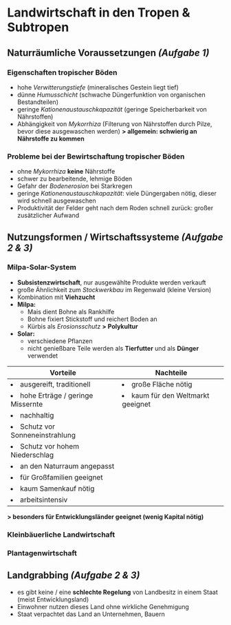 # Landwirtschaft in den Tropen & Subtropen

## Naturräumliche Voraussetzungen *(Aufgabe 1)*

### Eigenschaften tropischer Böden
- hohe *Verwitterungstiefe* (mineralisches Gestein liegt tief)
- dünne *Humusschicht* (schwache Düngerfunktion von organischen Bestandteilen)
- geringe *Kationenaustauschkapazität* (geringe Speicherbarkeit von Nährstoffen)
- Abhängigkeit von *Mykorrhiza* (Filterung von Nährstoffen durch Pilze, bevor diese ausgewaschen werden)
	**> allgemein: schwierig an Nährstoffe zu kommen**

### Probleme bei der Bewirtschaftung tropischer Böden
- ohne *Mykorrhiza* **keine** Nährstoffe
- schwer zu bearbeitende, lehmige Böden
- Gefahr der *Bodenerosion* bei Starkregen
- geringe *Kationenaustauschkapazität*: viele Düngergaben nötig, dieser wird schnell ausgewaschen
- Produktivität der Felder geht nach dem Roden schnell zurück: großer zusätzlicher Aufwand

## Nutzungsformen / Wirtschaftssysteme *(Aufgabe 2 & 3)*

### Milpa-Solar-System
- **Subsistenzwirtschaft**, nur ausgewählte Produkte werden verkauft
- große Ähnlichkeit zum *Stockwerkbau* im Regenwald (kleine Version)
- Kombination mit **Viehzucht**
- **Milpa:**
	- Mais dient Bohne als Rankhilfe
	- Bohne fixiert Stickstoff und reichert Boden an
	- Kürbis als *Erosionsschutz* **> Polykultur**
- **Solar:**
	- verschiedene Pflanzen
	- nicht genießbare Teile werden als **Tierfutter** und als **Dünger** verwendet

Vorteile | Nachteile
--- | ---
<li>ausgereift, traditionell</li> | <li>große Fläche nötig</li>
<li>hohe Erträge / geringe Missernte</li> | <li>kaum für den Weltmarkt geeignet</li>
<li>nachhaltig</li> |
<li>Schutz vor Sonneneinstrahlung</li> |
<li>Schutz vor hohem Niederschlag</li> |
<li>an den Naturraum angepasst</li> |
<li>für Großfamilien geeignet</li> |
<li>kaum Samenkauf nötig</li> |
<li>arbeitsintensiv</li> |

**> besonders für Entwicklungsländer geeignet (wenig Kapital nötig)**

### Kleinbäuerliche Landwirtschaft

### Plantagenwirtschaft

## Landgrabbing *(Aufgabe 2 & 3)*

- es gibt keine / eine **schlechte Regelung** von Landbesitz in einem Staat (meist Entwicklungsland)
- Einwohner nutzen dieses Land ohne wirkliche Genehmigung
- Staat verpachtet das Land an Unternehmen, Bauern 
<!--stackedit_data:
eyJoaXN0b3J5IjpbMTAxMzAwMzk0OSwtOTUzNzk1NTUwLDMxMj
Y2MDU2NSwtMjA1OTQ5NzUxOSwxMzgzMjIwODY3XX0=
-->